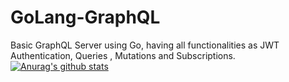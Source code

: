 # GoLang-GraphQL
Basic GraphQL Server using Go, having all functionalities as JWT Authentication, Queries , Mutations and Subscriptions.
[![Anurag's github stats](https://github-readme-stats.vercel.app/api?username=Jonsy13)](https://github.com/anuraghazra/github-readme-stats&show_icons=true)
